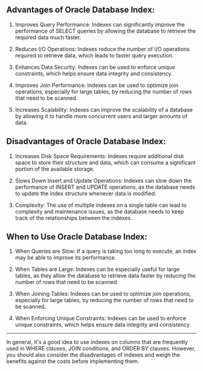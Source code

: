 ## Advantages of Oracle Database Index:

1) Improves Query Performance: Indexes can significantly improve the performance of SELECT queries by allowing the database to retrieve the required data much faster.

2) Reduces I/O Operations: Indexes reduce the number of I/O operations required to retrieve data, which leads to faster query execution.

3) Enhances Data Security: Indexes can be used to enforce unique constraints, which helps ensure data integrity and consistency.

4) Improves Join Performance: Indexes can be used to optimize join operations, especially for large tables, by reducing the number of rows that need to be scanned.

5) Increases Scalability: Indexes can improve the scalability of a database by allowing it to handle more concurrent users and larger amounts of data.

##  Disadvantages of Oracle Database Index:

1) Increases Disk Space Requirements: Indexes require additional disk space to store their structure and data, which can consume a significant portion of the available storage.

2) Slows Down Insert and Update Operations: Indexes can slow down the performance of INSERT and UPDATE operations, as the database needs to update the index structure whenever data is modified.

3) Complexity: The use of multiple indexes on a single table can lead to complexity and maintenance issues, as the database needs to keep track of the relationships between the indexes.

## When to Use Oracle Database Index:

1) When Queries are Slow: If a query is taking too long to execute, an index may be able to improve its performance.

2) When Tables are Large: Indexes can be especially useful for large tables, as they allow the database to retrieve data faster by reducing the number of rows that need to be scanned.

3) When Joining Tables: Indexes can be used to optimize join operations, especially for large tables, by reducing the number of rows that need to be scanned.

4) When Enforcing Unique Constraints: Indexes can be used to enforce unique constraints, which helps ensure data integrity and consistency.

<hr>

In general, it's a good idea to use indexes on columns that are frequently used in WHERE clauses, JOIN conditions, and ORDER BY clauses. However, you should also consider the disadvantages of indexes and weigh the benefits against the costs before implementing them.
